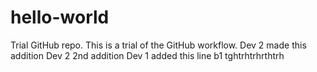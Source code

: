 # hello-world
Trial GitHub repo.
This is a trial of the GitHub workflow.
Dev 2 made this addition
Dev 2 2nd addition
Dev 1 added this line
b1
tghtrhtrhrthtrh
